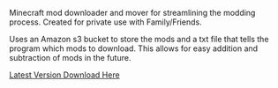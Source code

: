 Minecraft mod downloader and mover for streamlining the modding process.
Created for private use with Family/Friends.

Uses an Amazon s3 bucket to store the mods and a txt file that tells the program which mods to download.
This allows for easy addition and subtraction of mods in the future.

[Latest Version Download Here](https://github.com/Greaooo/Minecraft-Mod-Mover/blob/d58ccaa6f16856c6de2af2796d9c6b62c4dfb1f1/ModMoverMain.exe)
